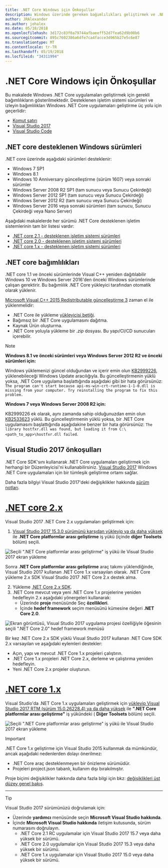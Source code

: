 ```yaml
---
title: .NET Core Windows için Önkoşullar
description: Windows üzerinde gereken bağımlılıkları geliştirmek ve .NET Core uygulamaları çalıştırmak için makine öğrenin.
author: JRAlexander
ms.author: johalex
ms.date: 05/18/2018
ms.openlocfilehash: 3d172c83f0a79744afbaeeff52d7fea62d9b98b6
ms.sourcegitcommit: 895c7602386a6dfe7ca4facce3d965b27e5c6e87
ms.translationtype: MT
ms.contentlocale: tr-TR
ms.lasthandoff: 05/19/2018
ms.locfileid: "34311994"
---
```

# <a name="prerequisites-for-net-core-on-windows"></a>.NET Core Windows için Önkoşullar

Bu makalede Windows .NET Core uygulamaları geliştirmek için gerekli bağımlılıkların gösterilmektedir. Desteklenen işletim sistemi sürümleri ve izleyin bağımlılıkları Windows .NET Core uygulamaları geliştirme üç yolu için geçerlidir:

* [Komut satırı](tutorials/using-with-xplat-cli.md)
* [Visual Studio 2017](https://aka.ms/vsdownload?utm_source=mscom&utm_campaign=msdocs)
* [Visual Studio Code](https://code.visualstudio.com/)

## <a name="net-core-supported-windows-versions"></a>.NET core desteklenen Windows sürümleri

.NET core üzerinde aşağıdaki sürümleri desteklenir:

* Windows 7 SP1
* Windows 8.1
* Windows 10 Anniversary güncelleştirme (sürüm 1607) veya sonraki sürümler
* Windows Server 2008 R2 SP1 (tam sunucu veya Sunucu Çekirdeği)
* Windows Server 2012 SP1 (tam sunucu veya Sunucu Çekirdeği)
* Windows Server 2012 R2 (tam sunucu veya Sunucu Çekirdeği)
* Windows Server 2016 veya sonraki sürümleri (tam sunucu, Sunucu Çekirdeği veya Nano Server)

Aşağıdaki makalelerde her sürümü .NET Core desteklenen işletim sistemlerinin tam bir listesi vardır:

* [.NET core 2.1 - desteklenen işletim sistemi sürümleri](https://github.com/dotnet/core/blob/master/release-notes/2.1/2.1-supported-os.md)
* [.NET core 2.0 - desteklenen işletim sistemi sürümleri](https://github.com/dotnet/core/blob/master/release-notes/2.0/2.0-supported-os.md)
* [.NET core 1.x - desteklenen işletim sistemi sürümleri](https://github.com/dotnet/core/blob/master/release-notes/1.0/1.0-supported-os.md)

## <a name="net-core-dependencies"></a>.NET core bağımlılıkları

.NET core 1.1 ve önceki sürümlerinde Visual C++ yeniden dağıtılabilir Windows 10 ve Windows Server 2016'den önceki Windows sürümlerinde çalışan gerektirir. Bu bağımlılık .NET Core yükleyici tarafından otomatik olarak yüklenir.

[Microsoft Visual C++ 2015 Redistributable güncelleştirme 3](https://www.microsoft.com/download/details.aspx?id=52685) zaman el ile yüklenmelidir:

* .NET Core ile yükleme [yükleyicisi betiği](./tools/dotnet-install-script.md).
* Bağımsız bir .NET Core uygulamasını dağıtma.
* Kaynak Ürün oluşturma.
* .NET Core yoluyla yükleme bir *.zip* dosyası. Bu yapı/CI/CD sunucuları içerebilir.

> [!NOTE]
> **Windows 8.1 ve önceki sürümleri veya Windows Server 2012 R2 ve önceki sürümleri için:**
>
> Windows yüklemenizi güncel olduğundan ve içerir emin olun [KB2999226](https://support.microsoft.com/en-us/help/2999226/update-for-universal-c-runtime-in-windows), yüklenebileceği Windows Update aracılığıyla. Bu güncelleştirmenin yüklü yoksa, .NET Core uygulama başlattığında aşağıdaki gibi bir hata görürsünüz: `The program can't start because api-ms-win-crt-runtime-1-1-0.dll is missing from your computer. Try reinstalling the program to fix this problem.`
>
> **Windows 7 veya Windows Server 2008 R2 için:**
>
> KB2999226 ek olarak, aynı zamanda sahip olduğunuzdan emin olun [KB2533623](https://support.microsoft.com/en-us/help/2533623/microsoft-security-advisory-insecure-library-loading-could-allow-remot) yüklü. Bu güncelleştirmenin yüklü yoksa, bir .NET Core uygulamasını başlattığında aşağıdakine benzer bir hata görürsünüz: `The library hostfxr.dll was found, but loading it from C:\<path_to_app>\hostfxr.dll failed`.

## <a name="prerequisites-with-visual-studio-2017"></a>Visual Studio 2017 önkoşulları

.NET Core SDK'sını kullanarak .NET Core uygulamaları geliştirmek için herhangi bir Düzenleyicisi'ni kullanabilirsiniz. [Visual Studio 2017](#visual-studio-2017) Windows .NET Core uygulamaları için bir tümleşik geliştirme ortamı sağlar.

Daha fazla bilgiyi Visual Studio 2017'deki değişiklikler hakkında [sürüm notları](/visualstudio/releasenotes/vs2017-relnotes).

# <a name="net-core-2xtabnetcore2x"></a>[.NET core 2.x](#tab/netcore2x)

Visual Studio 2017 .NET Core 2.x uygulamaları geliştirmek için:

 1. [Visual Studio 2017 15.3.0 sürümünü karşıdan yükleyip ya da daha yüksek](/visualstudio/install/install-visual-studio) ile **.NET Core platformlar arası geliştirme** iş yükü (içinde **diğer Toolsets** bölüm) seçili.

![Seçili ".NET Core platformlar arası geliştirme" iş yükü ile Visual Studio 2017 ekran yükleme](./media/windows-prerequisites/vs-15-3-workloads.jpg)

Sonra **.NET Core platformlar arası geliştirme** araç takımı yüklendiğinde, Visual Studio 2017 kullanan .NET Core 1.x varsayılan olarak. .NET Core yükleme 2.x SDK Visual Studio 2017 .NET Core 2.x destek alma.

 2. Yükleme [.NET Core 2.x SDK](https://www.microsoft.com/net/download/core).
 3. .NET Core mevcut veya yeni .NET Core 1.x projelerine yeniden hedefleyin 2.x aşağıdaki yönergeleri kullanarak:
    * Üzerinde **proje** menüsünde Seç **özellikleri**.
    * İçinde **hedef framework** seçim menüsünü kümesine değeri **.NET Core 2.0**.

![Ekran görüntüsü, Visual Studio 2017 uygulama projesi özelliğiyle öğesinin seçili ".NET Core 2.0" hedef framework menüsü](./media/windows-prerequisites/Targeting-dotnetCore2.png)

Bir kez .NET Core 2.x SDK yüklü Visual Studio 2017 kullanan .NET Core SDK 2.x varsayılan ve aşağıdaki eylemleri destekler:

* Açın, yapı ve mevcut .NET Core 1.x projeleri çalıştırın.
* .NET Core 1.x projeleri .NET Core 2.x, derleme ve çalıştırma yeniden hedefleyin.
* Yeni .NET Core 2.x projeler oluşturun.

# <a name="net-core-1xtabnetcore1x"></a>[.NET core 1.x](#tab/netcore1x)

Visual Studio'da .NET Core 1.x uygulamaları geliştirmek için [yükleyip Visual Studio 2017 RTM (sürüm 15.0.26228.4) ya da daha yüksek](/visualstudio/install/install-visual-studio) ile **".NET Core platformlar arası geliştirme"** iş yükündeki (  **Diğer Toolsets** bölüm) seçili.

![Seçili ".NET Core platformlar arası geliştirme" iş yükü ile Visual Studio 2017 ekran yükleme](./media/windows-prerequisites/vs_workloads.jpg)

> [!IMPORTANT]
> .NET Core 1.x geliştirme için Visual Studio 2015 kullanmak da mümkündür, ancak aşağıdaki nedenlerden dolayı önerilmez:
  > * .NET Core araç desteklenmeyen bir önizleme sürümüdür.
  > * Projeleri project.json tabanlı, kullanım dışı bırakılmıştır.
>
> Proje biçimi değişiklikler hakkında daha fazla bilgi için bkz: [değişiklikleri üst düzey genel bakış](./tools/cli-msbuild-architecture.md).
---

> [!TIP]
> Visual Studio 2017 sürümünüzü doğrulamak için:
>
> * Üzerinde **yardımcı** menüsünde seçin **Microsoft Visual Studio hakkında**.
> * İçinde **Microsoft Visual Studio hakkında** iletişim kutusunda, sürüm numarasını doğrulayın.
>   * .NET Core 2.1 RC uygulamalar için Visual Studio 2017 15.7 veya daha yüksek bir sürümü.
>   * .NET Core 2.0 uygulamalar için Visual Studio 2017 15.3 veya daha yüksek bir sürümü.
>   * .NET Core 1.x uygulamalar için Visual Studio 2017 15.0 veya daha yüksek bir sürümü.
